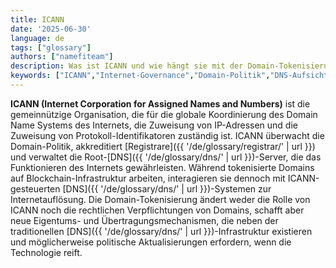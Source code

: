 ```yaml
---
title: ICANN
date: '2025-06-30'
language: de
tags: ["glossary"]
authors: ["namefiteam"]
description: Was ist ICANN und wie hängt sie mit der Domain-Tokenisierung zusammen?
keywords: ["ICANN","Internet-Governance","Domain-Politik","DNS-Aufsicht","Domain-Regulierung"]
---
```



**ICANN (Internet Corporation for Assigned Names and Numbers)** ist die gemeinnützige Organisation, die für die globale Koordinierung des Domain Name Systems des Internets, die Zuweisung von IP-Adressen und die Zuweisung von Protokoll-Identifikatoren zuständig ist. ICANN überwacht die Domain-Politik, akkreditiert [Registrare]({{ '/de/glossary/registrar/' | url }}) und verwaltet die Root-[DNS]({{ '/de/glossary/dns/' | url }})-Server, die das Funktionieren des Internets gewährleisten. Während tokenisierte Domains auf Blockchain-Infrastruktur arbeiten, interagieren sie dennoch mit ICANN-gesteuerten [DNS]({{ '/de/glossary/dns/' | url }})-Systemen zur Internetauflösung. Die Domain-Tokenisierung ändert weder die Rolle von ICANN noch die rechtlichen Verpflichtungen von Domains, schafft aber neue Eigentums- und Übertragungsmechanismen, die neben der traditionellen [DNS]({{ '/de/glossary/dns/' | url }})-Infrastruktur existieren und möglicherweise politische Aktualisierungen erfordern, wenn die Technologie reift.